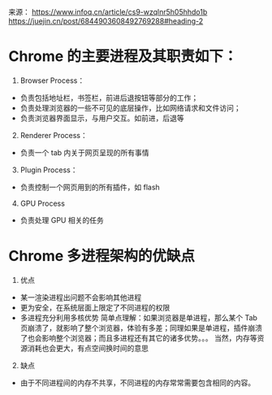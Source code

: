 来源： https://www.infoq.cn/article/cs9-wzqlnr5h05hhdo1b
https://juejin.cn/post/6844903608492769288#heading-2

# Chrome 的主要进程及其职责如下：
1. Browser Process：
- 负责包括地址栏，书签栏，前进后退按钮等部分的工作；
- 负责处理浏览器的一些不可见的底层操作，比如网络请求和文件访问；
- 负责浏览器界面显示，与用户交互。如前进，后退等
2. Renderer Process：
- 负责一个 tab 内关于网页呈现的所有事情
3. Plugin Process：
- 负责控制一个网页用到的所有插件，如 flash
4. GPU Process
- 负责处理 GPU 相关的任务

# Chrome 多进程架构的优缺点
1. 优点
- 某一渲染进程出问题不会影响其他进程
- 更为安全，在系统层面上限定了不同进程的权限
- 多进程充分利用多核优势
简单点理解：如果浏览器是单进程，那么某个 Tab 页崩溃了，就影响了整个浏览器，体验有多差；同理如果是单进程，插件崩溃了也会影响整个浏览器；而且多进程还有其它的诸多优势。。。 当然，内存等资源消耗也会更大，有点空间换时间的意思
2. 缺点
- 由于不同进程间的内存不共享，不同进程的内存常常需要包含相同的内容。
